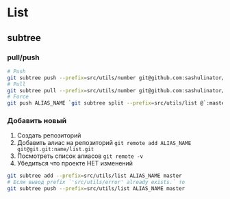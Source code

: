 # List
## subtree
### pull/push
```bash
# Push
git subtree push --prefix=src/utils/number git@github.com:sashulinator/list.git master
# Pull
git subtree pull --prefix=src/utils/number git@github.com:sashulinator/list.git master
# Force
git push ALIAS_NAME `git subtree split --prefix=src/utils/list @`:master --force
```
### Добавить новый
1. Создать репозиторий
2. Добавить алиас на репозиторий `git remote add ALIAS_NAME git@git.git:name/list.git`
3. Посмотреть список алиасов `git remote -v`
4. Убедиться что проекте НЕТ изменений
```bash
git subtree add --prefix=src/utils/list ALIAS_NAME master
# Если вывод prefix `'src/utils/error' already exists.` то
git subtree push --prefix=src/utils/list ALIAS_NAME master
```
